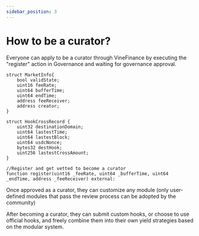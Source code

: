 ```yaml
---
sidebar_position: 3
---
```


# How to be a curator?

Everyone can apply to be a curator through VineFinance by executing the "register" action in Governance and waiting for governance approval.

```solidity
struct MarketInfo{
    bool validState;
    uint16 feeRate;
    uint64 bufferTime;
    uint64 endTime;
    address feeReceiver;
    address creator;
}

struct HookCrossRecord {
    uint32 destinationDomain;
    uint64 lastestTime;
    uint64 lastestBlock;
    uint64 usdcNonce;
    bytes32 destHook; 
    uint256 lastestCrossAmount;
}

//Register and get vetted to become a curator
function register(uint16 _feeRate, uint64 _bufferTime, uint64 _endTime, address _feeReceiver) external:
```

Once approved as a curator, they can customize any module (only user-defined modules that pass the review process can be adopted by the community)

After becoming a curator, they can submit custom hooks, or choose to use official hooks, and freely combine them into their own yield strategies based on the modular system.
